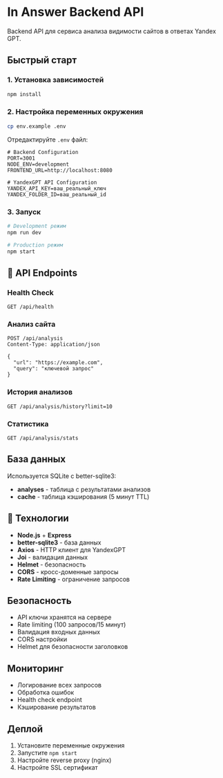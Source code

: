 # In Answer Backend API

Backend API для сервиса анализа видимости сайтов в ответах Yandex GPT.

## Быстрый старт

### 1. Установка зависимостей
```bash
npm install
```

### 2. Настройка переменных окружения
```bash
cp env.example .env
```

Отредактируйте `.env` файл:
```env
# Backend Configuration
PORT=3001
NODE_ENV=development
FRONTEND_URL=http://localhost:8080

# YandexGPT API Configuration
YANDEX_API_KEY=ваш_реальный_ключ
YANDEX_FOLDER_ID=ваш_реальный_id
```

### 3. Запуск
```bash
# Development режим
npm run dev

# Production режим
npm start
```

## 📡 API Endpoints

### Health Check
```
GET /api/health
```

### Анализ сайта
```
POST /api/analysis
Content-Type: application/json

{
  "url": "https://example.com",
  "query": "ключевой запрос"
}
```

### История анализов
```
GET /api/analysis/history?limit=10
```

### Статистика
```
GET /api/analysis/stats
```

## База данных

Используется SQLite с better-sqlite3:
- **analyses** - таблица с результатами анализов
- **cache** - таблица кэширования (5 минут TTL)

## 🔧 Технологии

- **Node.js** + **Express**
- **better-sqlite3** - база данных
- **Axios** - HTTP клиент для YandexGPT
- **Joi** - валидация данных
- **Helmet** - безопасность
- **CORS** - кросс-доменные запросы
- **Rate Limiting** - ограничение запросов

## Безопасность

- API ключи хранятся на сервере
- Rate limiting (100 запросов/15 минут)
- Валидация входных данных
- CORS настройки
- Helmet для безопасности заголовков

## Мониторинг

- Логирование всех запросов
- Обработка ошибок
- Health check endpoint
- Кэширование результатов

## Деплой

1. Установите переменные окружения
2. Запустите `npm start`
3. Настройте reverse proxy (nginx)
4. Настройте SSL сертификат